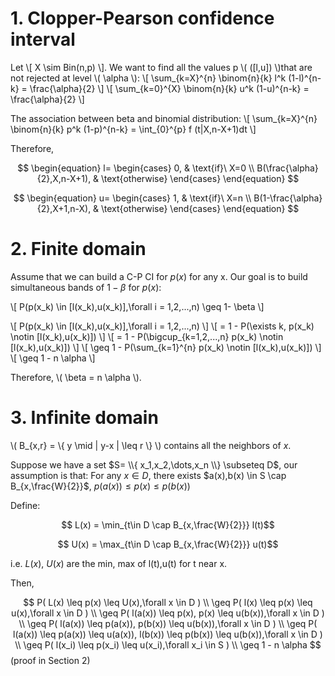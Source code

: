 
# 1. Clopper-Pearson confidence interval

Let
\\[ X \sim Bin(n,p) \\].
We want to find all the values p \\( ([l,u]) \\)that are not rejected at level \\( \alpha \\):
\\[ \sum_{k=X}^{n} \binom{n}{k} l^k (1-l)^{n-k} = \frac{\alpha}{2} \\]
\\[ \sum_{k=0}^{X} \binom{n}{k} u^k (1-u)^{n-k} = \frac{\alpha}{2} \\]

The association between beta and binomial distribution:
\\[ \sum_{k=X}^{n} \binom{n}{k} p^k (1-p)^{n-k} = \int_{0}^{p} f (t|X,n-X+1)dt \\]

Therefore,

$$ \begin{equation}
    l=
    \begin{cases}
      0, & \text{if}\ X=0 \\
      B(\frac{\alpha}{2},X,n-X+1), & \text{otherwise}
    \end{cases}
  \end{equation} $$

$$ \begin{equation}
    u=
    \begin{cases}
      1, & \text{if}\ X=n \\
      B(1-\frac{\alpha}{2},X+1,n-X), & \text{otherwise}
    \end{cases}
  \end{equation} $$




# 2. Finite domain

Assume that we can build a C-P CI for $p(x)$ for any x. Our goal is to build simultaneous bands of $1- \beta$ for $p(x)$:

\\[ P(p(x_k) \in [l(x_k),u(x_k)],\forall i = 1,2,...,n) \geq 1- \beta \\]

\\[ P(p(x_k) \in [l(x_k),u(x_k)],\forall i = 1,2,...,n) \\]
\\[ = 1 - P(\exists k, p(x_k) \notin [l(x_k),u(x_k)]) \\]
\\[ = 1 - P(\bigcup_{k=1,2,...,n} p(x_k) \notin [l(x_k),u(x_k)]) \\]
\\[ \geq 1 - P(\sum_{k=1}^{n} p(x_k) \notin [l(x_k),u(x_k)]) \\]
\\[ \geq 1 - n \alpha \\]

Therefore, \\( \beta = n \alpha \\).

# 3. Infinite domain

\\( B_{x,r} = \\{ y \mid \| y-x \| \leq r \\} \\) contains all the neighbors of $x$.

Suppose we have a set $S= \\{ x_1,x_2,\dots,x_n \\} \subseteq D$, our assumption is that:
For any $x \in D$, there exists $a(x),b(x) \in S \cap B_{x,\frac{W}{2}}$, $p(a(x))\leq p(x) \leq p(b(x))$

Define:

$$ L(x) = \min_{t\in D \cap B_{x,\frac{W}{2}}} l(t)$$

$$ U(x) = \max_{t\in D \cap B_{x,\frac{W}{2}}} u(t)$$

i.e. $L(x)$, $U(x)$ are the min, max of l(t),u(t) for t near x.

Then,

$$ P( L(x) \leq p(x) \leq U(x),\forall x \in D ) \\
\geq P( l(x) \leq p(x) \leq u(x),\forall x \in D ) \\
\geq P( l(a(x)) \leq p(x), p(x) \leq u(b(x)),\forall x \in D ) \\
\geq P( l(a(x)) \leq p(a(x)), p(b(x)) \leq u(b(x)),\forall x \in D ) \\
\geq P( l(a(x)) \leq p(a(x)) \leq u(a(x)), l(b(x)) \leq p(b(x)) \leq u(b(x)),\forall x \in D ) \\
\geq P( l(x_i) \leq p(x_i) \leq u(x_i),\forall x_i \in S ) \\
\geq 1 - n \alpha $$ (proof in Section 2)
